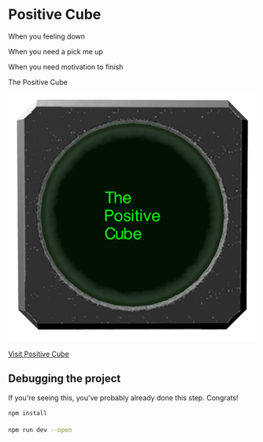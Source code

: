 # Positive Cube

When you feeling down

When you need a pick me up

When you need motivation to finish

The Positive Cube

![The Positive Cube](static/icon512.png)

[Visit Positive Cube](https://positive-cube.firebaseapp.com)


## Debugging the project

If you're seeing this, you've probably already done this step. Congrats!

```bash
npm install

npm run dev --open
```

